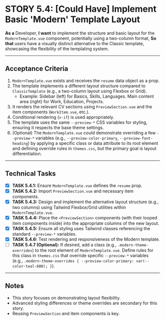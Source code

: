 # STORY 5.4: [Could Have] Implement Basic 'Modern' Template Layout

**As a** Developer,
**I want** to implement the structure and basic layout for the `ModernTemplate.vue` component, potentially using a two-column format,
**So that** users have a visually distinct alternative to the Classic template, showcasing the flexibility of the templating system.

---

## Acceptance Criteria

1.  `ModernTemplate.vue` exists and receives the `resume` data object as a prop.
2.  The template implements a different layout structure compared to `ClassicTemplate` (e.g., a two-column layout using Flexbox or Grid).
    *   Example: Sidebar (left) for Basics, Skills, Languages. Main content area (right) for Work, Education, Projects.
3.  It renders the relevant CV sections using `PreviewSection.vue` and the item components (`WorkItem.vue`, etc.).
4.  Conditional rendering (`v-if`) is used appropriately.
5.  The template uses the same `--preview-*` CSS variables for styling, ensuring it respects the base theme settings.
6.  (Optional) The `ModernTemplate.vue` *could* demonstrate overriding a few `--preview-*` variables (e.g., `--preview-color-primary`, `--preview-font-heading`) by applying a specific class or data attribute to its root element and defining override rules in `themes.css`, but the primary goal is layout differentiation.

---

## Technical Tasks

-   [X] **TASK 5.4.1:** Ensure `ModernTemplate.vue` defines the `resume` prop.
-   [X] **TASK 5.4.2:** Import `PreviewSection.vue` and necessary item components.
-   [X] **TASK 5.4.3:** Design and implement the alternative layout structure (e.g., two columns) using Tailwind Flexbox/Grid utilities within `ModernTemplate.vue`.
-   [X] **TASK 5.4.4:** Place the `<PreviewSection>` components (with their looped item components inside) into the appropriate columns of the new layout.
-   [X] **TASK 5.4.5:** Ensure all styling uses Tailwind classes referencing the standard `--preview-*` variables.
-   [X] **TASK 5.4.6:** Test rendering and responsiveness of the Modern template.
-   [ ] **TASK 5.4.7 (Optional):** If desired, add a class (e.g., `.modern-theme-overrides`) to the root element of `ModernTemplate.vue`. Define rules for this class in `themes.css` that override specific `--preview-*` variables (e.g., `.modern-theme-overrides { --preview-color-primary: var(--color-teal-600); }`).

---

## Notes

-   This story focuses on demonstrating layout flexibility.
-   Advanced styling differences or theme overrides are secondary for this story.
-   Reusing `PreviewSection` and item components is key. 
